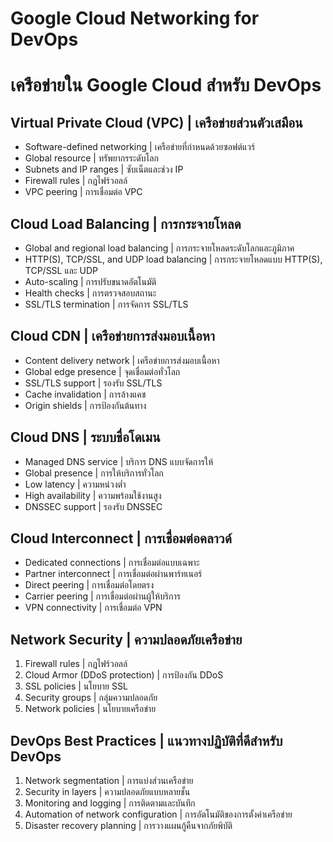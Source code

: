 # Google Cloud Networking for DevOps
# เครือข่ายใน Google Cloud สำหรับ DevOps

## Virtual Private Cloud (VPC) | เครือข่ายส่วนตัวเสมือน
- Software-defined networking | เครือข่ายที่กำหนดด้วยซอฟต์แวร์
- Global resource | ทรัพยากรระดับโลก
- Subnets and IP ranges | ซับเน็ตและช่วง IP
- Firewall rules | กฎไฟร์วอลล์
- VPC peering | การเชื่อมต่อ VPC

## Cloud Load Balancing | การกระจายโหลด
- Global and regional load balancing | การกระจายโหลดระดับโลกและภูมิภาค
- HTTP(S), TCP/SSL, and UDP load balancing | การกระจายโหลดแบบ HTTP(S), TCP/SSL และ UDP
- Auto-scaling | การปรับขนาดอัตโนมัติ
- Health checks | การตรวจสอบสถานะ
- SSL/TLS termination | การจัดการ SSL/TLS

## Cloud CDN | เครือข่ายการส่งมอบเนื้อหา
- Content delivery network | เครือข่ายการส่งมอบเนื้อหา
- Global edge presence | จุดเชื่อมต่อทั่วโลก
- SSL/TLS support | รองรับ SSL/TLS
- Cache invalidation | การล้างแคช
- Origin shields | การป้องกันต้นทาง

## Cloud DNS | ระบบชื่อโดเมน
- Managed DNS service | บริการ DNS แบบจัดการให้
- Global presence | การให้บริการทั่วโลก
- Low latency | ความหน่วงต่ำ
- High availability | ความพร้อมใช้งานสูง
- DNSSEC support | รองรับ DNSSEC

## Cloud Interconnect | การเชื่อมต่อคลาวด์
- Dedicated connections | การเชื่อมต่อแบบเฉพาะ
- Partner interconnect | การเชื่อมต่อผ่านพาร์ทเนอร์
- Direct peering | การเชื่อมต่อโดยตรง
- Carrier peering | การเชื่อมต่อผ่านผู้ให้บริการ
- VPN connectivity | การเชื่อมต่อ VPN

## Network Security | ความปลอดภัยเครือข่าย
1. Firewall rules | กฎไฟร์วอลล์
2. Cloud Armor (DDoS protection) | การป้องกัน DDoS
3. SSL policies | นโยบาย SSL
4. Security groups | กลุ่มความปลอดภัย
5. Network policies | นโยบายเครือข่าย

## DevOps Best Practices | แนวทางปฏิบัติที่ดีสำหรับ DevOps
1. Network segmentation | การแบ่งส่วนเครือข่าย
2. Security in layers | ความปลอดภัยแบบหลายชั้น
3. Monitoring and logging | การติดตามและบันทึก
4. Automation of network configuration | การอัตโนมัติของการตั้งค่าเครือข่าย
5. Disaster recovery planning | การวางแผนกู้คืนจากภัยพิบัติ
